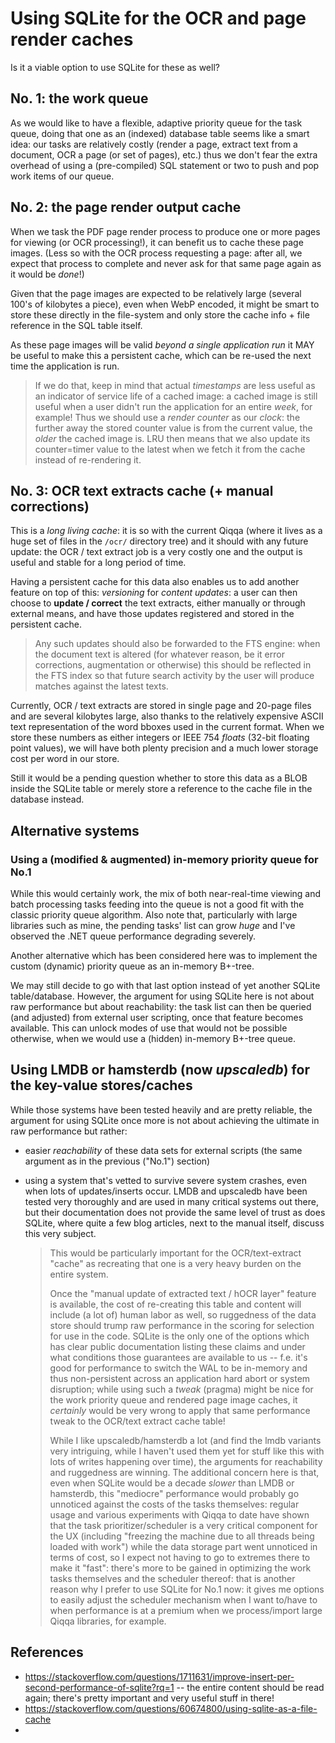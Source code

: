 # Using SQLite for the OCR and page render caches

Is it a viable option to use SQLite for these as well?

## No. 1: the work queue

As we would like to have a flexible, adaptive priority queue for the task queue, doing that one as an (indexed) database table seems like a smart idea: our tasks are relatively costly (render a page, extract text from a document, OCR a page (or set of pages), etc.) thus we don't fear the extra overhead of using a (pre-compiled) SQL statement or two to push and pop work items of our queue.

## No. 2: the page render output cache

When we task the PDF page render process to produce one or more pages for viewing (or OCR processing!), it can benefit us to cache these page images. (Less so with the OCR process requesting a page: after all, we expect that process to complete and never ask for that same page again as it would be *done*!)

Given that the page images are expected to be relatively large (several 100's of kilobytes a piece), even when WebP encoded, it might be smart to store these directly in the file-system and only store the cache info + file reference in the SQL table itself.

As these page images will be valid *beyond a single application run* it MAY be useful to make this a persistent cache, which can be re-used the next time the application is run.

> If we do that, keep in mind that actual *timestamps* are less useful as an indicator of service life of a cached image: a cached image is still useful when a user didn't run the application for an entire *week*, for example! Thus we should use a *render counter* as our *clock*: the further away the stored counter value is from the current value, the *older* the cached image is. LRU then means that we also update its counter=timer value to the latest when we fetch it from the cache instead of re-rendering it.

## No. 3: OCR text extracts cache (+ manual corrections)

This is a *long living cache*: it is so with the current Qiqqa (where it lives as a huge set of files in the `/ocr/` directory tree) and it should with any future update: the OCR / text extract job is a very costly one and the output is useful and stable for a long period of time.

Having a persistent cache for this data also enables us to add another feature on top of this: *versioning* for *content updates*: a user can then choose to **update / correct** the text extracts, either manually or through external means, and have those updates registered and stored in the persistent cache.

> Any such updates should also be forwarded to the FTS engine: when the document text is altered (for whatever reason, be it error corrections, augmentation or otherwise) this should be reflected in the FTS index so that future search activity by the user will produce matches against the latest texts.

Currently, OCR / text extracts are stored in single page and 20-page files and are several kilobytes large, also thanks to the relatively expensive ASCII text representation of the word bboxes used in the current format. When we store these numbers as either integers or IEEE 754 *floats* (32-bit floating point values), we will have both plenty precision and a much lower storage cost per word in our store. 

Still it would be a pending question whether to store this data as a BLOB inside the SQLite table or merely store a reference to the cache file in the database instead.


## Alternative systems

### Using a (modified & augmented) in-memory priority queue for No.1

While this would certainly work, the mix of both near-real-time viewing and batch processing tasks feeding into the queue is not a good fit with the classic priority queue algorithm. Also note that, particularly with large libraries such as mine, the pending tasks' list can grow *huge* and I've observed the .NET queue performance degrading severely.

Another alternative which has been considered here was to implement the custom (dynamic) priority queue as an in-memory B+-tree.

We may still decide to go with that last option instead of yet another SQLite table/database.
However, the argument for using SQLite here is not about raw performance but about reachability: the task list can then be queried (and adjusted) from external user scripting, once that feature becomes available. This can unlock modes of use that would not be possible otherwise, when we would use a (hidden) in-memory B+-tree queue.


## Using LMDB or hamsterdb (now *upscaledb*) for the key-value stores/caches

While those systems have been tested heavily and are pretty reliable, the argument for using SQLite once more is not about achieving the ultimate in raw performance but rather:
- easier *reachability* of these data sets for external scripts (the same argument as in the previous ("No.1") section)
- using a system that's vetted to survive severe system crashes, even when lots of updates/inserts occur. LMDB and upscaledb have been tested very thoroughly and are used in many critical systems out there, but their documentation does not provide the same level of trust as does SQLite, where quite a few blog articles, next to the manual itself, discuss this very subject. 
 
  > This would be particularly important for the OCR/text-extract "cache" as recreating that one is a very heavy burden on the entire system. 
  > 
  > Once the "manual update of extracted text / hOCR layer" feature is available, the cost of re-creating this table and content will include (a lot of) human labor as well, so ruggedness of the data store should trump raw performance in the scoring for selection for use in the code. SQLite is the only one of the options which has clear public documentation listing these claims and under what conditions those guarantees are available to us -- f.e. it's good for performance to switch the WAL to be in-memory and thus non-persistent across an application hard abort or system disruption; while using such a *tweak* (pragma) might be nice for the work priority queue and rendered page image caches, it *certainly* would be very wrong to apply that same performance tweak to the OCR/text extract cache table!
  > 
  > While I like upscaledb/hamsterdb a lot (and find the lmdb variants very intriguing, while I haven't used them yet for stuff like this with lots of writes happening over time), the arguments for reachability and ruggedness are winning. The additional concern here is that, even when SQLite would be a decade *slower* than LMDB or hamsterdb, this "mediocre" performance would probably go unnoticed against the costs of the tasks themselves: regular usage and various experiments with Qiqqa to date have shown that the task prioritizer/scheduler is a very critical component for the UX (including "freezing the machine due to all threads being loaded with work") while the data storage part went unnoticed in terms of cost, so I expect not having to go to extremes there to make it "fast": there's more to be gained in optimizing the work tasks themselves and the scheduler thereof: that is another reason why I prefer to use SQLite for No.1 now: it gives me options to easily adjust the scheduler mechanism when I want to/have to when performance is at a premium when we process/import large Qiqqa libraries, for example.
  


## References

- https://stackoverflow.com/questions/1711631/improve-insert-per-second-performance-of-sqlite?rq=1 -- the entire content should be read again; there's pretty important and very useful stuff in there!
- https://stackoverflow.com/questions/60674800/using-sqlite-as-a-file-cache
- 

